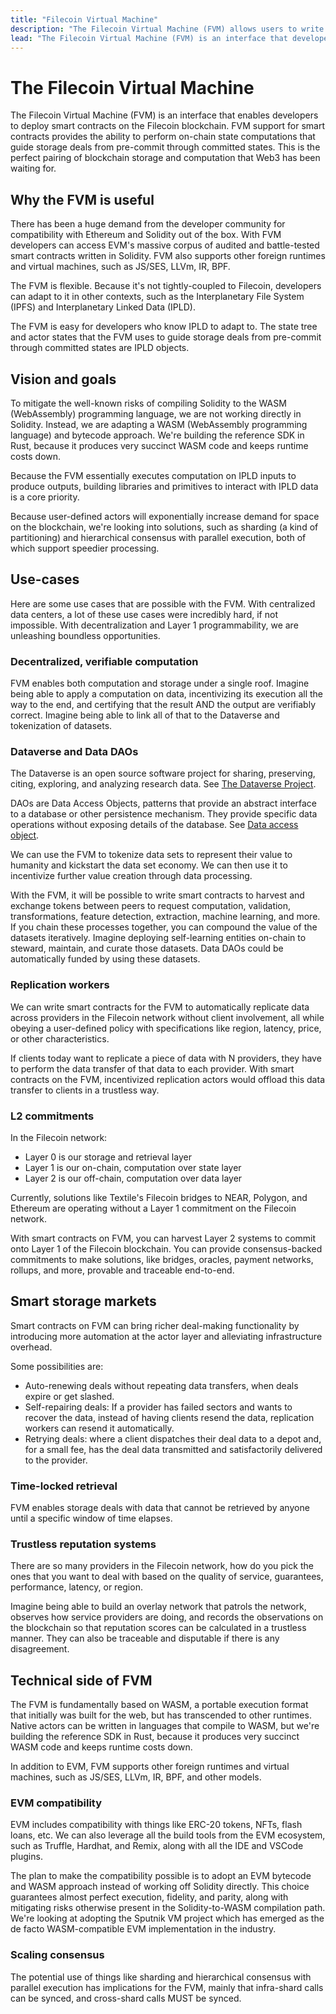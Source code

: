 ```yaml
---
title: "Filecoin Virtual Machine"
description: "The Filecoin Virtual Machine (FVM) allows users to write their own smart-contracts and run them against the Filecoin network. This website contains all the documetation for the FVM project, including examples and reference material to help developers build on the FVM."
lead: "The Filecoin Virtual Machine (FVM) is an interface that developers can use to deploy smart-contracts on the Filecoin network. FVM contracts will introduce the ability to perfom on-chain computation, or the computation of a state. This is the perfect pairing of blockchain storage and computation that Web3 has been waiting for."
---
```


# The Filecoin Virtual Machine

The Filecoin Virtual Machine (FVM) is an interface that enables developers to deploy smart contracts on the Filecoin blockchain. FVM support for smart contracts provides the ability to perform on-chain state computations that guide storage deals from pre-commit through committed states. This is the perfect pairing of blockchain storage and computation that Web3 has been waiting for.

## Why the FVM is useful

There has been a huge demand from the developer community for compatibility with Ethereum and Solidity out of the box. With FVM developers can access EVM's massive corpus of audited and battle-tested smart contracts written in Solidity. FVM also supports other foreign runtimes and virtual machines, such as JS/SES, LLVm, IR, BPF.

The FVM is flexible. Because it's not tightly-coupled to Filecoin, developers can adapt to it in other contexts, such as the Interplanetary File System (IPFS) and Interplanetary Linked Data (IPLD).

The FVM is easy for developers who know IPLD to adapt to. The state tree and actor states that the FVM uses to guide storage deals from pre-commit through committed states are IPLD objects.

## Vision and goals

To mitigate the well-known risks of compiling Solidity to the WASM (WebAssembly) programming language, we are not working directly in Solidity. Instead, we are adapting a WASM (WebAssembly programming language) and bytecode approach. We're building the reference SDK in Rust, because it produces very succinct WASM code and keeps runtime costs down.

Because the FVM essentially executes computation on IPLD inputs to produce outputs, building libraries and primitives to interact with IPLD data is a core priority.

Because user-defined actors will exponentially increase demand for space on the blockchain, we're looking into solutions, such as sharding (a kind of partitioning) and hierarchical consensus with parallel execution, both of which support speedier processing.

## Use-cases

Here are some use cases that are possible with the FVM. With centralized data centers, a lot of these use cases were incredibly hard, if not impossible. With decentralization and Layer 1 programmability, we are unleashing boundless opportunities.

### Decentralized, verifiable computation

FVM enables both computation and storage under a single roof. Imagine being able to apply a computation on data, incentivizing its execution all the way to the end, and certifying that the result AND the output are verifiably correct. Imagine being able to link all of that to the Dataverse and tokenization of datasets.

### Dataverse and Data DAOs

The Dataverse is an open source software project for sharing, preserving, citing, exploring, and analyzing research data. See [The Dataverse Project](https://dataverse.org/).

DAOs are Data Access Objects, patterns that provide an abstract interface to a database or other persistence mechanism. They provide specific data operations without exposing details of the database. See [Data access object](https://en.wikipedia.org/wiki/Data_access_object).

We can use the FVM to tokenize data sets to represent their value to humanity and kickstart the data set economy. We can then use it to incentivize further value creation through data processing.

With the FVM, it will be possible to write smart contracts to harvest and exchange tokens between peers to request computation, validation, transformations, feature detection, extraction, machine learning, and more. If you chain these processes together, you can compound the value of the datasets iteratively. Imagine deploying self-learning entities on-chain to steward, maintain, and curate those datasets. Data DAOs could be automatically funded by using these datasets.

### Replication workers

We can write smart contracts for the FVM to automatically replicate data across providers in the Filecoin network without client involvement, all while obeying a user-defined policy with specifications like region, latency, price, or other characteristics.

If clients today want to replicate a piece of data with N providers, they have to perform the data transfer of that data to each provider. With smart contracts on the FVM, incentivized replication actors would offload this data transfer to clients in a trustless way.

### L2 commitments

In the Filecoin network:

- Layer 0 is our storage and retrieval layer
- Layer 1 is our on-chain, computation over state layer
- Layer 2 is our off-chain, computation over data layer

Currently, solutions like Textile's Filecoin bridges to NEAR, Polygon, and Ethereum are operating without a Layer 1 commitment on the Filecoin network.

With smart contracts on FVM, you can harvest Layer 2 systems to commit onto Layer 1 of the Filecoin blockchain. You can provide consensus-backed commitments to make solutions, like bridges, oracles, payment networks, rollups, and more, provable and traceable end-to-end.

## Smart storage markets

Smart contracts on FVM can bring richer deal-making functionality by introducing more automation at the actor layer and alleviating infrastructure overhead.

Some possibilities are:

- Auto-renewing deals without repeating data transfers, when deals expire or get slashed.
- Self-repairing deals: If a provider has failed sectors and wants to recover the data, instead of having clients resend the data, replication workers can resend it automatically.
- Retrying deals: where a client dispatches their deal data to a depot and, for a small fee, has the deal data transmitted and satisfactorily delivered to the provider.

### Time-locked retrieval

FVM enables storage deals with data that cannot be retrieved by anyone until a specific window of time elapses.

### Trustless reputation systems

There are so many providers in the Filecoin network, how do you pick the ones that you want to deal with based on the quality of service, guarantees, performance, latency, or region.

Imagine being able to build an overlay network that patrols the network, observes how service providers are doing, and records the observations on the blockchain so that reputation scores can be calculated in a trustless manner. They can also be traceable and disputable if there is any disagreement.

## Technical side of FVM

The FVM is fundamentally based on WASM, a portable execution format that initially was built for the web, but has transcended to other runtimes. Native actors can be written in languages that compile to WASM, but we're building the reference SDK in Rust, because it produces very succinct WASM code and keeps runtime costs down.

In addition to EVM, FVM supports other foreign runtimes and virtual machines, such as JS/SES, LLVm, IR, BPF, and other models.

### EVM compatibility

EVM includes compatibility with things like ERC-20 tokens, NFTs, flash loans, etc. We can also leverage all the build tools from the EVM ecosystem, such as Truffle, Hardhat, and Remix, along with all the IDE and VSCode plugins.

The plan to make the compatibility possible is to adopt an EVM bytecode and WASM approach instead of working off Solidity directly. This choice guarantees almost perfect execution, fidelity, and parity, along with mitigating risks otherwise present in the Solidity-to-WASM compilation path. We're looking at adopting the Sputnik VM project which has emerged as the de facto WASM-compatible EVM implementation in the industry.

### Scaling consensus

The potential use of things like sharding and hierarchical consensus with parallel execution has implications for the FVM, mainly that infra-shard calls can be synced, and cross-shard calls MUST be synced.
